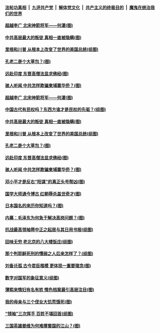 ####  [法轮功真相](../../../../basic/blob/master/README.md?t=03221101) &nbsp;|&nbsp; [九评共产党](../../../../9ping.md/blob/master/README.md?t=03221101) &nbsp;|&nbsp; [解体党文化](../../../../jtdwh.md/blob/master/README.md?t=03221101)  &nbsp;|&nbsp; [共产主义的终极目的](../../../../gczydzjmd.md/blob/master/README.md?t=03221101) &nbsp;|&nbsp; [魔鬼在统治我们的世界](../../../../mgztzwmdsj.md/blob/master/README.md?t=03221101) 

#### [超越李广 北宋神箭将军——何灌(图)](../pages/p6/966083.md?t=03221101) 

#### [中共高层最大的叛徒 真相一直被隐瞒(图)](../pages/p6/965252.md?t=03221101) 

#### [里根和川普 从根本上改变了世界的美国总统(组图)](../pages/p6/965808.md?t=03221101) 

#### [孔老二是个大草包？(图)](../pages/p6/965562.md?t=03221101) 

#### [远赴印度 东晋高僧法显求佛经(图)](../pages/p6/965866.md?t=03221101) 

#### [骇人听闻 中共怎样欺骗柬埔寨华侨？(图)](../pages/p6/965124.md?t=03221101) 

#### [超越李广 北宋神箭将军——何灌(图)](../pages/p6/966083.md?t=03221101) 

#### [中国古代有民权吗？东西方谁才是民权的先驱？(组图)](../pages/p6/966196.md?t=03221101) 

#### [中共高层最大的叛徒 真相一直被隐瞒(图)](../pages/p6/965252.md?t=03221101) 

#### [里根和川普 从根本上改变了世界的美国总统(组图)](../pages/p6/965808.md?t=03221101) 

#### [孔老二是个大草包？(图)](../pages/p6/965562.md?t=03221101) 

#### [远赴印度 东晋高僧法显求佛经(图)](../pages/p6/965866.md?t=03221101) 

#### [骇人听闻 中共怎样欺骗柬埔寨华侨？(图)](../pages/p6/965124.md?t=03221101) 

#### [邓小平才是反右“阳谋”的真正头号帮凶(图)](../pages/p6/965632.md?t=03221101) 

#### [国学大师通今博古 红朝辱杀盖世奇才(图)](../pages/p6/964105.md?t=03221101) 

#### [日本国名的来历你知道吗？(图)](../pages/p6/966087.md?t=03221101) 

#### [内幕：毛泽东为何急于解决高岗问题？(图)](../pages/p6/965355.md?t=03221101) 

#### [抗战最高领袖蒋中正之起居与其日用书报(组图)](../pages/p6/965463.md?t=03221101) 

#### [回味无穷 老北京的八大楼饭庄(组图)](../pages/p6/966003.md?t=03221101) 

#### [那个判耶稣死刑的懦弱之人后来怎样了？(组图)](../pages/p6/965704.md?t=03221101) 

#### [刘备讬孤 古今君臣楷模 更体现一重要理念(图)](../pages/p6/965707.md?t=03221101) 

#### [数字对国军的象征意义(组图)](../pages/p6/964367.md?t=03221101) 

#### [薄熙来情妇有名有姓 情色档案最引高层注目(图)](../pages/p6/965200.md?t=03221101) 

#### [我的母亲与三个侄女大饥荒饿死(图)](../pages/p6/965464.md?t=03221101) 

#### [“领袖”三次挥手 百姓不堪回首(组图)](../pages/p6/963455.md?t=03221101) 

#### [三国英雄姜维为何难撑蜀国的江山？(图)](../pages/p6/965705.md?t=03221101) 

